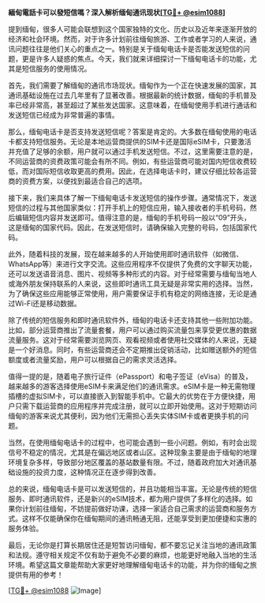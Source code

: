 **緬甸電話卡可以發短信嗎？深入解析缅甸通讯现状[[TG💪+ @esim1088](https://t.me/s/esim1088)]**

提到缅甸，很多人可能会联想到这个国家独特的文化、历史以及近年来逐渐开放的经济和社会环境。然而，对于许多计划前往缅甸旅游、工作或者学习的人来说，通讯问题往往是他们关心的重点之一。特别是关于缅甸电话卡是否能发送短信的问题，更是许多人疑惑的焦点。今天，我们就来详细探讨一下缅甸电话卡的功能，尤其是短信服务的使用情况。

首先，我们需要了解缅甸的通讯市场现状。缅甸作为一个正在快速发展的国家，其通讯基础设施在过去几年里有了显著改善。根据最新的统计数据，缅甸的手机普及率已经非常高，甚至超过了某些发达国家。这意味着，在缅甸使用手机进行通话和发送短信已经成为非常普遍的事情。

那么，缅甸电话卡是否支持发送短信呢？答案是肯定的。大多数在缅甸使用的电话卡都支持短信服务。无论是本地运营商提供的SIM卡还是国际eSIM卡，只要激活并充值了足够的余额，用户就可以通过手机发送短信。不过，这里需要注意的是，不同运营商的资费政策可能会有所不同。例如，有些运营商可能对国内短信收费较低，而对国际短信收取更高的费用。因此，在选择电话卡时，建议仔细比较各运营商的资费方案，以便找到最适合自己的选项。

接下来，我们来具体了解一下缅甸电话卡发送短信的操作步骤。通常情况下，发送短信的过程与其他国家类似：打开手机上的短信应用，输入接收者的手机号码，然后编辑短信内容并发送即可。值得注意的是，缅甸的手机号码一般以“09”开头，这是缅甸的国家代码。因此，在发送短信时，请确保输入完整的号码，包括国家代码。

此外，随着科技的发展，现在越来越多的人开始使用即时通讯软件（如微信、WhatsApp等）来进行文字交流。这些应用程序不仅提供了免费的文字聊天功能，还可以发送语音消息、图片、视频等多种形式的内容。对于经常需要与缅甸当地人或海外朋友保持联系的人来说，这些即时通讯工具无疑是非常实用的选择。当然，为了确保这些应用能够正常使用，用户需要保证手机有稳定的网络连接，无论是通过Wi-Fi还是移动数据。

除了传统的短信服务和即时通讯软件外，缅甸的电话卡还支持其他一些附加功能。比如，部分运营商推出了流量套餐，用户可以通过购买流量包来享受更优惠的数据流量服务。这对于经常需要浏览网页、观看视频或者使用社交媒体的人来说，无疑是一个好消息。同时，有些运营商还会不定期推出促销活动，比如赠送额外的短信额度或者流量奖励，用户可以根据自己的需求灵活选择。

值得一提的是，随着电子旅行证件（ePassport）和电子签证（eVisa）的普及，越来越多的游客选择使用eSIM卡来满足他们的通讯需求。eSIM卡是一种无需物理插槽的虚拟SIM卡，可以直接嵌入到智能手机中。它最大的优势在于方便快捷，用户只需下载运营商的应用程序并完成注册，就可以立即开始使用。这对于短期访问缅甸的游客来说尤其便利，因为他们无需担心丢失实体SIM卡或者更换手机的问题。

当然，在使用缅甸电话卡的过程中，也可能会遇到一些小问题。例如，有时会出现信号不稳定的情况，尤其是在偏远地区或者山区。这种现象主要是由于缅甸的地理环境复杂多样，导致部分地区覆盖的基站数量有限。不过，随着政府加大对通讯基础设施的投资力度，这种情况正在逐步得到改善。

总的来说，缅甸电话卡是可以发送短信的，并且功能相当丰富。无论是传统的短信服务、即时通讯软件，还是新兴的eSIM技术，都为用户提供了多样化的选择。如果你计划前往缅甸，不妨提前做好功课，选择一家适合自己需求的运营商和服务方式。这样不仅能确保你在缅甸期间的通讯畅通无阻，还能享受到更加便捷和实惠的服务体验。

最后，无论你是打算长期居住还是短暂访问缅甸，都不要忘记关注当地的通讯政策和法规。遵守相关规定不仅有助于避免不必要的麻烦，也能更好地融入当地的生活环境。希望这篇文章能帮助大家更好地理解缅甸电话卡的功能，并为你的缅甸之旅提供有用的参考！

[[TG💪+ @esim1088](https://t.me/s/esim1088) ![Image](https://i.postimg.cc/4NQfJmqS/Snipaste-2025-05-13-00-14-12.png)]